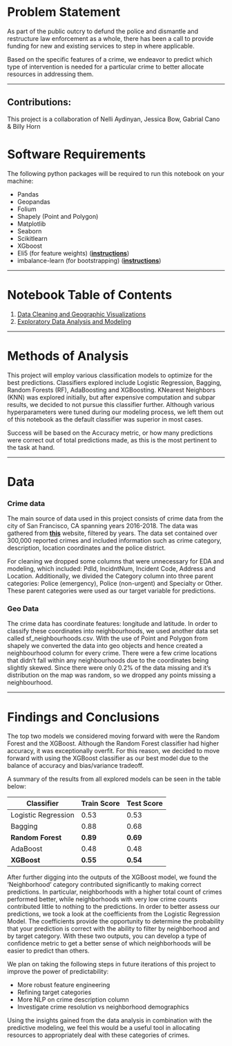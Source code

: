 # Problem Statement
As part of the public outcry to defund the police and dismantle and restructure law enforcement as a whole, there has been a call to provide funding for new and existing services to step in where applicable.

Based on the specific features of a crime, we endeavor to predict which type of intervention is needed for a particular crime to better allocate resources in addressing them.

---
## Contributions:
This project is a collaboration of Nelli Aydinyan, Jessica Bow, Gabrial Cano & Billy Horn
# Software Requirements
The following python packages will be required to run this notebook on your machine:
- Pandas
- Geopandas
- Folium
- Shapely (Point and Polygon)
- Matplotlib
- Seaborn
- Scikitlearn
- XGboost
- Eli5 (for feature weights) ([**instructions**](https://eli5.readthedocs.io/en/latest/overview.html))
- imbalance-learn (for bootstrapping) ([**instructions**](https://imbalanced-learn.readthedocs.io/en/stable/install.html))

---

# Notebook Table of Contents

1. [Data Cleaning and Geographic Visualizations](https://github.com/gabecano4308/San-Francisco-Crime-Predictor/blob/main/1_clean_geoviz.ipynb)
2. [Exploratory Data Analysis and Modeling](https://github.com/gabecano4308/San-Francisco-Crime-Predictor/blob/main/2_eda_model.ipynb)

---

# Methods of Analysis
This project will employ various classification models to optimize for the best predictions. Classifiers explored include Logistic Regression, Bagging, Random Forests (RF), AdaBoosting and XGBoosting. KNearest Neighbors (KNN) was explored initially, but after expensive computation and subpar results, we decided to not pursue this classifier further. Although various hyperparameters were tuned during our modeling process, we left them out of this notebook as the default classifier was superior in most cases.

Success will be based on the Accuracy metric, or how many predictions were correct out of total predictions made, as this is the most pertinent to the task at hand.

---

# Data

### Crime data
The main source of data used in this project consists of crime data from the city of San Francisco, CA spanning years 2016-2018. The data was gathered from [**this**](https://data.sfgov.org/Public-Safety/Police-Department-Incident-Reports-Historical-2003/tmnf-yvry/data) website, filtered by years. The data set contained over 300,000 reported crimes and included information such as crime category, description, location coordinates and the police district.

For cleaning we dropped some columns that were unnecessary for EDA and modeling, which included: PdId, IncidntNum, Incident Code, Address and Location. Additionally, we divided the Category column into three parent categories: Police (emergency), Police (non-urgent) and Specialty or Other. These parent categories were used as our target variable for predictions.

### Geo Data
The crime data has coordinate features: longitude and latitude. In order to classify these coordinates into  neighbourhoods, we used another data set called sf_neighbourhoods.csv. With the use of Point and Polygon from shapely we converted the data into geo objects and hence created a neighbourhood column for every crime. There were a few crime locations that didn’t fall within any neighbourhoods due to the coordinates being slightly skewed. Since there were only 0.2% of the data missing and it’s distribution on the map was random, so we dropped any points missing a neighbourhood.

---

# Findings and Conclusions
The top two models we considered moving forward with were the Random Forest and the XGBoost. Although the Random Forest classifier had higher accuracy, it was exceptionally overfit. For this reason, we decided to move forward with using the XGBoost classifier as our best model due to the balance of accuracy and bias/variance tradeoff.

A summary of the results from all explored models can be seen in the table below:

|**Classifier**|**Train Score**|**Test Score**|
|---|---|---|
|Logistic Regression|0.53|0.53|
|Bagging|0.88|0.68|
|**Random Forest**|**0.89**|**0.69**|
|AdaBoost|0.48|0.48|
|**XGBoost**|**0.55**|**0.54**|

After further digging into the outputs of the XGBoost model, we found the ‘Neighborhood’ category contributed significantly to making correct predictions. In particular, neighborhoods with a higher total count of crimes performed better, while neighborhoods with very low crime counts contributed little to nothing to the predictions. In order to better assess our predictions, we took a look at the coefficients from the Logistic Regression Model. The coefficients provide the opportunity to determine the probability that your prediction is correct with the ability to filter by neighborhood and by target category. With these two outputs, you can develop a type of confidence metric to get a better sense of which neighborhoods will be easier to predict than others.

We plan on taking the following steps in future iterations of this project to improve the power of predictability:

- More robust feature engineering
- Refining target categories
- More NLP on crime description column
- Investigate crime resolution vs neighborhood demographics

Using the insights gained from the data analysis in combination with the predictive modeling, we feel this would be a useful tool in allocating resources to appropriately deal with these categories of crimes.
